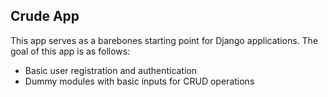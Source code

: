 ## Crude App

This app serves as a barebones starting point for Django applications. The goal of this app is as follows:
- Basic user registration and authentication
- Dummy modules with basic inputs for CRUD operations
